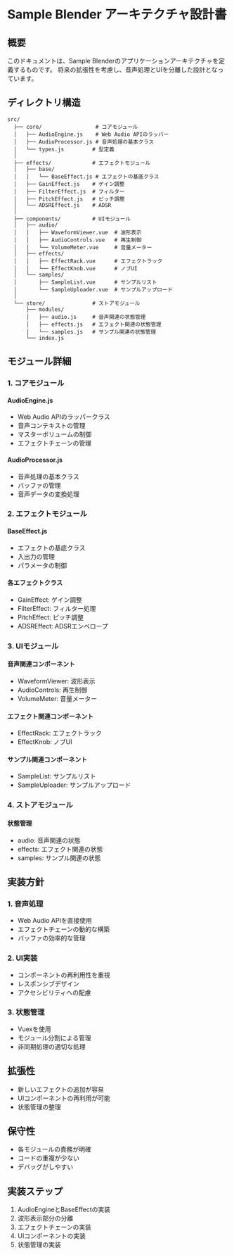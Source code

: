 # Sample Blender アーキテクチャ設計書

## 概要
このドキュメントは、Sample Blenderのアプリケーションアーキテクチャを定義するものです。
将来の拡張性を考慮し、音声処理とUIを分離した設計となっています。

## ディレクトリ構造
```
src/
  ├── core/                 # コアモジュール
  │   ├── AudioEngine.js    # Web Audio APIのラッパー
  │   ├── AudioProcessor.js # 音声処理の基本クラス
  │   └── types.js         # 型定義
  │
  ├── effects/             # エフェクトモジュール
  │   ├── base/
  │   │   └── BaseEffect.js # エフェクトの基底クラス
  │   ├── GainEffect.js    # ゲイン調整
  │   ├── FilterEffect.js  # フィルター
  │   ├── PitchEffect.js   # ピッチ調整
  │   └── ADSREffect.js    # ADSR
  │
  ├── components/          # UIモジュール
  │   ├── audio/
  │   │   ├── WaveformViewer.vue  # 波形表示
  │   │   ├── AudioControls.vue   # 再生制御
  │   │   └── VolumeMeter.vue     # 音量メーター
  │   ├── effects/
  │   │   ├── EffectRack.vue      # エフェクトラック
  │   │   └── EffectKnob.vue      # ノブUI
  │   └── samples/
  │       ├── SampleList.vue      # サンプルリスト
  │       └── SampleUploader.vue  # サンプルアップロード
  │
  └── store/               # ストアモジュール
      ├── modules/
      │   ├── audio.js     # 音声関連の状態管理
      │   ├── effects.js   # エフェクト関連の状態管理
      │   └── samples.js   # サンプル関連の状態管理
      └── index.js
```

## モジュール詳細

### 1. コアモジュール
#### AudioEngine.js
- Web Audio APIのラッパークラス
- 音声コンテキストの管理
- マスターボリュームの制御
- エフェクトチェーンの管理

#### AudioProcessor.js
- 音声処理の基本クラス
- バッファの管理
- 音声データの変換処理

### 2. エフェクトモジュール
#### BaseEffect.js
- エフェクトの基底クラス
- 入出力の管理
- パラメータの制御

#### 各エフェクトクラス
- GainEffect: ゲイン調整
- FilterEffect: フィルター処理
- PitchEffect: ピッチ調整
- ADSREffect: ADSRエンベロープ

### 3. UIモジュール
#### 音声関連コンポーネント
- WaveformViewer: 波形表示
- AudioControls: 再生制御
- VolumeMeter: 音量メーター

#### エフェクト関連コンポーネント
- EffectRack: エフェクトラック
- EffectKnob: ノブUI

#### サンプル関連コンポーネント
- SampleList: サンプルリスト
- SampleUploader: サンプルアップロード

### 4. ストアモジュール
#### 状態管理
- audio: 音声関連の状態
- effects: エフェクト関連の状態
- samples: サンプル関連の状態

## 実装方針

### 1. 音声処理
- Web Audio APIを直接使用
- エフェクトチェーンの動的な構築
- バッファの効率的な管理

### 2. UI実装
- コンポーネントの再利用性を重視
- レスポンシブデザイン
- アクセシビリティへの配慮

### 3. 状態管理
- Vuexを使用
- モジュール分割による管理
- 非同期処理の適切な処理

## 拡張性
- 新しいエフェクトの追加が容易
- UIコンポーネントの再利用が可能
- 状態管理の整理

## 保守性
- 各モジュールの責務が明確
- コードの重複が少ない
- デバッグがしやすい

## 実装ステップ
1. AudioEngineとBaseEffectの実装
2. 波形表示部分の分離
3. エフェクトチェーンの実装
4. UIコンポーネントの実装
5. 状態管理の実装 